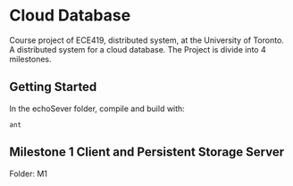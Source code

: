 # Cloud Database
Course project of ECE419, distributed system, at the University of Toronto. A distributed system for a cloud database. The Project is divide into 4 milestones.

## Getting Started
In the echoSever folder, compile and build with:
 ```
 ant
 ```

## Milestone 1 Client and Persistent Storage Server
Folder: M1
